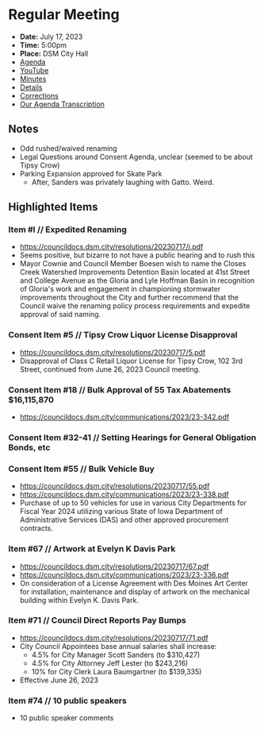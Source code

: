# Regular Meeting

- **Date:** July 17, 2023
- **Time:** 5:00pm
- **Place:** DSM City Hall
- [Agenda](https://councildocs.dsm.city/agendas/ag20230717.pdf)
- [YouTube](https://youtube.com/live/nfpR66XHqEM)
- [Minutes](https://councildocs.dsm.city/minutes/as%2020230717.pdf)
- [Details](https://www.dsm.city/citycouncil_detail_T60_R2458.php)
- [Corrections](https://councildocs.dsm.city/corrections/20230717%20CAP.pdf)
- [Our Agenda Transcription](#/view/agenda~2023~transcription~07-17_RM)

## Notes

- Odd rushed/waived renaming
- Legal Questions around Consent Agenda, unclear (seemed to be about Tipsy Crow)
- Parking Expansion approved for Skate Park
    - After, Sanders was privately laughing with Gatto. Weird.

## Highlighted Items

### Item #I // Expedited Renaming

- https://councildocs.dsm.city/resolutions/20230717/i.pdf
- Seems positive, but bizarre to not have a public hearing and to rush this
- Mayor Cownie and Council Member Boesen wish to name the Closes Creek Watershed
  Improvements Detention Basin located at 41st Street and College Avenue as the Gloria and Lyle Hoffman Basin
  in recognition of Gloria's work and engagement in championing stormwater improvements throughout the City
  and further recommend that the Council waive the renaming policy process requirements and expedite approval
  of said naming.

### Consent Item #5 // Tipsy Crow Liquor License Disapproval

- https://councildocs.dsm.city/resolutions/20230717/5.pdf
- Disapproval of Class C Retail Liquor License for Tipsy Crow, 102 3rd Street, continued from June 26, 2023 Council meeting. 

### Consent Item #18 // Bulk Approval of 55 Tax Abatements $16,115,870

- https://councildocs.dsm.city/communications/2023/23-342.pdf

### Consent Item #32-41 // Setting Hearings for General Obligation Bonds, etc

### Consent Item #55 // Bulk Vehicle Buy

- https://councildocs.dsm.city/resolutions/20230717/55.pdf
- https://councildocs.dsm.city/communications/2023/23-338.pdf
- Purchase of up to 50 vehicles for use in various City Departments for Fiscal Year 2024 utilizing various State of Iowa Department of Administrative Services (DAS) and other approved procurement contracts. 

### Item #67 // Artwork at Evelyn K Davis Park

- https://councildocs.dsm.city/resolutions/20230717/67.pdf
- https://councildocs.dsm.city/communications/2023/23-336.pdf
- On consideration of a License Agreement with Des Moines Art Center for installation, maintenance and display of artwork on the mechanical building within Evelyn K. Davis Park.

### Item #71 // Council Direct Reports Pay Bumps

- https://councildocs.dsm.city/resolutions/20230717/71.pdf
- City Council Appointees base annual salaries shall increase:
    - 4.5% for City Manager Scott Sanders (to $310,427)
    - 4.5% for City Attorney Jeff Lester (to $243,216)
    - 10% for City Clerk Laura Baumgartner (to $139,335)
- Effective June 26, 2023

### Item #74 // 10 public speakers

- 10 public speaker comments
